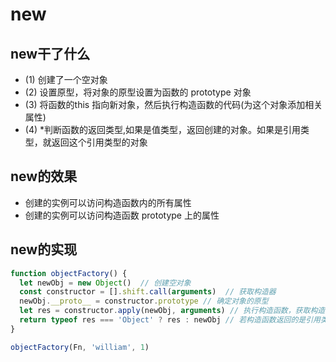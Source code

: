 # new
## new干了什么
- (1) 创建了一个空对象
- (2) 设置原型，将对象的原型设置为函数的 prototype 对象
- (3) 将函数的this 指向新对象，然后执行构造函数的代码(为这个对象添加相关属性)
- (4) *判断函数的返回类型,如果是值类型，返回创建的对象。如果是引用类型，就返回这个引用类型的对象  
  
  
## new的效果
- 创建的实例可以访问构造函数内的所有属性
- 创建的实例可以访问构造函数 prototype 上的属性   
  
  
## new的实现
```js
function objectFactory() {
  let newObj = new Object()  // 创建空对象
  const constructor = [].shift.call(arguments)  // 获取构造器
  newObj.__proto__ = constructor.prototype // 确定对象的原型
  let res = constructor.apply(newObj, arguments) // 执行构造函数，获取构造函数上的属性
  return typeof res === 'Object' ? res : newObj // 若构造函数返回的是引用类型，则直接返回那个引用
}

objectFactory(Fn, 'william', 1)
```